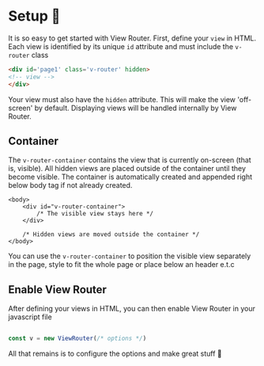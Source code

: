 # Setup 🎈
It is so easy to get started with View Router. First, define your `view` in HTML. <br>
Each view is identified by its unique `id` attribute and must include the ```v-router``` class
```html
<div id='page1' class='v-router' hidden>
<!-- view -->
</div>
```
Your view must also have the `hidden` attribute. This will make the view 'off-screen' by default. Displaying views will be handled internally by View Router.

## Container
The `v-router-container` contains the view that is currently on-screen (that is, visible). All hidden views are placed outside of the container until they become visible. The container is automatically created and appended right below body tag if not already created.
```html{2-4}
<body>
    <div id="v-router-container">
        /* The visible view stays here */
    </div>

    /* Hidden views are moved outside the container */
</body>
```

You can use the  `v-router-container` to position the visible view separately in the page, style to fit the whole page or place below an header e.t.c

## Enable View Router
After defining your views in HTML, you can then enable View Router in your javascript file
```js

const v = new ViewRouter(/* options */)
```
All that remains is to configure the options and make great stuff 🎉